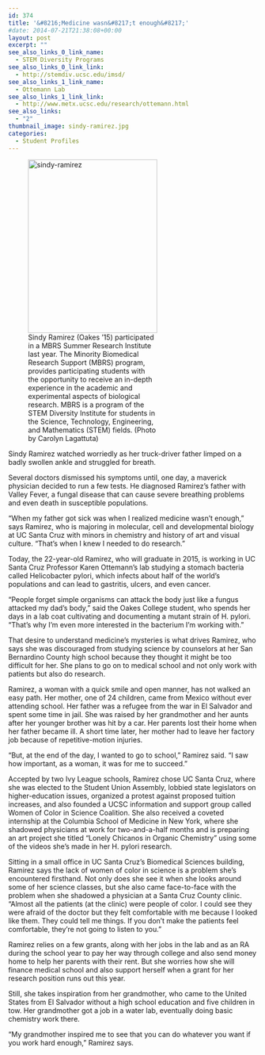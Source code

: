 ```yaml
---
id: 374
title: '&#8216;Medicine wasn&#8217;t enough&#8217;'
#date: 2014-07-21T21:38:08+00:00
layout: post
excerpt: ""
see_also_links_0_link_name:
  - STEM Diversity Programs
see_also_links_0_link_link:
  - http://stemdiv.ucsc.edu/imsd/
see_also_links_1_link_name:
  - Ottemann Lab
see_also_links_1_link_link:
  - http://www.metx.ucsc.edu/research/ottemann.html
see_also_links:
  - "2"
thumbnail_image: sindy-ramirez.jpg
categories:
  - Student Profiles
---
```

<figure id="attachment_375" style="width: 261px" class="wp-caption alignright"><img class="size-full wp-image-375" src="http://live-ucsc-giving.pantheonsite.io/wp-content/uploads/2017/08/sindy-ramirez.jpg" alt="sindy-ramirez" width="261" height="350" srcset="https://ucsc-giving.lndo.site/wp-content/uploads/2017/08/sindy-ramirez.jpg 261w, https://ucsc-giving.lndo.site/wp-content/uploads/2017/08/sindy-ramirez-224x300.jpg 224w" sizes="(max-width: 261px) 100vw, 261px" /><figcaption class="wp-caption-text">Sindy Ramirez (Oakes &#8217;15) participated in a MBRS Summer Research Institute last year. The Minority Biomedical Research Support (MBRS) program, provides participating students with the opportunity to receive an in-depth experience in the academic and experimental aspects of biological research. MBRS is a program of the STEM Diversity Institute for students in the Science, Technology, Engineering, and Mathematics (STEM) fields. (Photo by Carolyn Lagattuta)</figcaption></figure> 

Sindy Ramirez watched worriedly as her truck-driver father limped on a badly swollen ankle and struggled for breath.

Several doctors dismissed his symptoms until, one day, a maverick physician decided to run a few tests. He diagnosed Ramirez&#8217;s father with Valley Fever, a fungal disease that can cause severe breathing problems and even death in susceptible populations.

&#8220;When my father got sick was when I realized medicine wasn&#8217;t enough,&#8221; says Ramirez, who is majoring in molecular, cell and developmental biology at UC Santa Cruz with minors in chemistry and history of art and visual culture. &#8220;That&#8217;s when I knew I needed to do research.&#8221;

Today, the 22-year-old Ramirez, who will graduate in 2015, is working in UC Santa Cruz Professor Karen Ottemann&#8217;s lab studying a stomach bacteria called Helicobacter pylori, which infects about half of the world&#8217;s populations and can lead to gastritis, ulcers, and even cancer.

&#8220;People forget simple organisms can attack the body just like a fungus attacked my dad&#8217;s body,&#8221; said the Oakes College student, who spends her days in a lab coat cultivating and documenting a mutant strain of H. pylori. &#8220;That&#8217;s why I&#8217;m even more interested in the bacterium I&#8217;m working with.&#8221;

That desire to understand medicine&#8217;s mysteries is what drives Ramirez, who says she was discouraged from studying science by counselors at her San Bernardino County high school because they thought it might be too difficult for her. She plans to go on to medical school and not only work with patients but also do research.

Ramirez, a woman with a quick smile and open manner, has not walked an easy path. Her mother, one of 24 children, came from Mexico without ever attending school. Her father was a refugee from the war in El Salvador and spent some time in jail. She was raised by her grandmother and her aunts after her younger brother was hit by a car. Her parents lost their home when her father became ill. A short time later, her mother had to leave her factory job because of repetitive-motion injuries.

&#8220;But, at the end of the day, I wanted to go to school,&#8221; Ramirez said. &#8220;I saw how important, as a woman, it was for me to succeed.&#8221;

Accepted by two Ivy League schools, Ramirez chose UC Santa Cruz, where she was elected to the Student Union Assembly, lobbied state legislators on higher-education issues, organized a protest against proposed tuition increases, and also founded a UCSC information and support group called Women of Color in Science Coalition. She also received a coveted internship at the Columbia School of Medicine in New York, where she shadowed physicians at work for two-and-a-half months and is preparing an art project she titled &#8220;Lonely Chicanos in Organic Chemistry&#8221; using some of the videos she&#8217;s made in her H. pylori research.

Sitting in a small office in UC Santa Cruz&#8217;s Biomedical Sciences building, Ramirez says the lack of women of color in science is a problem she&#8217;s encountered firsthand. Not only does she see it when she looks around some of her science classes, but she also came face-to-face with the problem when she shadowed a physician at a Santa Cruz County clinic. &#8220;Almost all the patients (at the clinic) were people of color. I could see they were afraid of the doctor but they felt comfortable with me because I looked like them. They could tell me things. If you don&#8217;t make the patients feel comfortable, they&#8217;re not going to listen to you.&#8221;

Ramirez relies on a few grants, along with her jobs in the lab and as an RA during the school year to pay her way through college and also send money home to help her parents with their rent. But she worries how she will finance medical school and also support herself when a grant for her research position runs out this year.

Still, she takes inspiration from her grandmother, who came to the United States from El Salvador without a high school education and five children in tow. Her grandmother got a job in a water lab, eventually doing basic chemistry work there.

&#8220;My grandmother inspired me to see that you can do whatever you want if you work hard enough,&#8221; Ramirez says.
